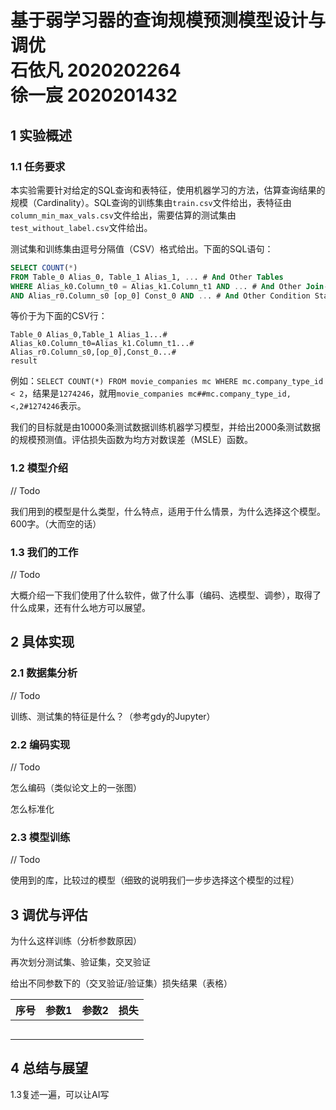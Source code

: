 # 基于弱学习器的查询规模预测模型设计与调优<br/>石依凡  2020202264<br/>徐一宸  2020201432

## 1  实验概述

### 1.1  任务要求

本实验需要针对给定的SQL查询和表特征，使用机器学习的方法，估算查询结果的规模（Cardinality）。SQL查询的训练集由`train.csv`文件给出，表特征由`column_min_max_vals.csv`文件给出，需要估算的测试集由`test_without_label.csv`文件给出。

测试集和训练集由逗号分隔值（CSV）格式给出。下面的SQL语句：

```sql
SELECT COUNT(*)
FROM Table_0 Alias_0, Table_1 Alias_1, ... # And Other Tables
WHERE Alias_k0.Column_t0 = Alias_k1.Column_t1 AND ... # And Other Join-Statements
AND Alias_r0.Column_s0 [op_0] Const_0 AND ... # And Other Condition Statements
```

等价于为下面的CSV行：

```
Table_0 Alias_0,Table_1 Alias_1...#
Alias_k0.Column_t0=Alias_k1.Column_t1...#
Alias_r0.Column_s0,[op_0],Const_0...#
result
```

例如：`SELECT COUNT(*) FROM movie_companies mc WHERE mc.company_type_id < 2`，结果是`1274246`，就用`movie_companies mc##mc.company_type_id,<,2#1274246`表示。

我们的目标就是由$10000$条测试数据训练机器学习模型，并给出$2000$条测试数据的规模预测值。评估损失函数为均方对数误差（MSLE）函数。

### 1.2  模型介绍

// Todo

我们用到的模型是什么类型，什么特点，适用于什么情景，为什么选择这个模型。600字。（大而空的话）

### 1.3  我们的工作

// Todo

大概介绍一下我们使用了什么软件，做了什么事（编码、选模型、调参），取得了什么成果，还有什么地方可以展望。

## 2  具体实现

### 2.1  数据集分析

// Todo

训练、测试集的特征是什么？（参考gdy的Jupyter）

### 2.2  编码实现

// Todo

怎么编码（类似论文上的一张图）

怎么标准化

### 2.3  模型训练

// Todo

使用到的库，比较过的模型（细致的说明我们一步步选择这个模型的过程）

## 3  调优与评估

为什么这样训练（分析参数原因）

再次划分测试集、验证集，交叉验证

给出不同参数下的（交叉验证/验证集）损失结果（表格）

| 序号 | 参数1 | 参数2 | 损失 |
| ---- | ----- | ----- | ---- |
|      |       |       |      |
|      |       |       |      |
|      |       |       |      |
|      |       |       |      |
|      |       |       |      |

## 4  总结与展望

1.3复述一遍，可以让AI写
